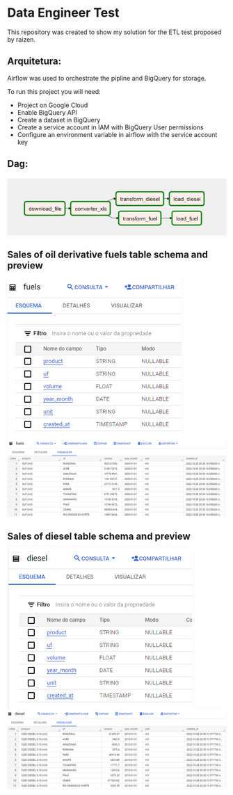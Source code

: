 # Data Engineer Test
This repository was created to show my solution for the ETL test proposed by raizen.

## Arquitetura:
Airflow was used to orchestrate the pipline and BigQuery for storage.


To run this project you will need:
- Project on Google Cloud
- Enable BigQuery API
- Create a dataset in BigQuery
- Create a service account in IAM with BigQuery User permissions
- Configure an environment variable in airflow with the service account key

## Dag:
![model](/src/dag.png)



## Sales of oil derivative fuels table schema and preview

![model](/src/fuels.png) ![model](/src/fuels_preview.png)

## Sales of diesel table schema and preview

![model](/src/diesel.png) ![model](/src/diesel_preview.png)